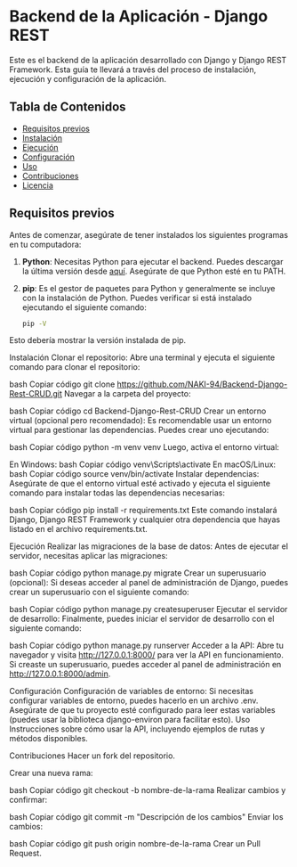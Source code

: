 # Backend de la Aplicación - Django REST

Este es el backend de la aplicación desarrollado con Django y Django REST Framework. Esta guía te llevará a través del proceso de instalación, ejecución y configuración de la aplicación.

## Tabla de Contenidos

- [Requisitos previos](#requisitos-previos)
- [Instalación](#instalación)
- [Ejecución](#ejecución)
- [Configuración](#configuración)
- [Uso](#uso)
- [Contribuciones](#contribuciones)
- [Licencia](#licencia)

## Requisitos previos

Antes de comenzar, asegúrate de tener instalados los siguientes programas en tu computadora:

1. **Python**: Necesitas Python para ejecutar el backend. Puedes descargar la última versión desde [aquí](https://www.python.org/downloads/). Asegúrate de que Python esté en tu PATH.

2. **pip**: Es el gestor de paquetes para Python y generalmente se incluye con la instalación de Python. Puedes verificar si está instalado ejecutando el siguiente comando:
   ```bash
   pip -V
Esto debería mostrar la versión instalada de pip.

Instalación
Clonar el repositorio: Abre una terminal y ejecuta el siguiente comando para clonar el repositorio:

bash
Copiar código
git clone https://github.com/NAKI-94/Backend-Django-Rest-CRUD.git
Navegar a la carpeta del proyecto:

bash
Copiar código
cd Backend-Django-Rest-CRUD
Crear un entorno virtual (opcional pero recomendado): Es recomendable usar un entorno virtual para gestionar las dependencias. Puedes crear uno ejecutando:

bash
Copiar código
python -m venv venv
Luego, activa el entorno virtual:

En Windows:
bash
Copiar código
venv\Scripts\activate
En macOS/Linux:
bash
Copiar código
source venv/bin/activate
Instalar dependencias: Asegúrate de que el entorno virtual esté activado y ejecuta el siguiente comando para instalar todas las dependencias necesarias:

bash
Copiar código
pip install -r requirements.txt
Este comando instalará Django, Django REST Framework y cualquier otra dependencia que hayas listado en el archivo requirements.txt.

Ejecución
Realizar las migraciones de la base de datos: Antes de ejecutar el servidor, necesitas aplicar las migraciones:

bash
Copiar código
python manage.py migrate
Crear un superusuario (opcional): Si deseas acceder al panel de administración de Django, puedes crear un superusuario con el siguiente comando:

bash
Copiar código
python manage.py createsuperuser
Ejecutar el servidor de desarrollo: Finalmente, puedes iniciar el servidor de desarrollo con el siguiente comando:

bash
Copiar código
python manage.py runserver
Acceder a la API: Abre tu navegador y visita http://127.0.0.1:8000/ para ver la API en funcionamiento. Si creaste un superusuario, puedes acceder al panel de administración en http://127.0.0.1:8000/admin.

Configuración
Configuración de variables de entorno: Si necesitas configurar variables de entorno, puedes hacerlo en un archivo .env. Asegúrate de que tu proyecto esté configurado para leer estas variables (puedes usar la biblioteca django-environ para facilitar esto).
Uso
Instrucciones sobre cómo usar la API, incluyendo ejemplos de rutas y métodos disponibles.

Contribuciones
Hacer un fork del repositorio.

Crear una nueva rama:

bash
Copiar código
git checkout -b nombre-de-la-rama
Realizar cambios y confirmar:

bash
Copiar código
git commit -m "Descripción de los cambios"
Enviar los cambios:

bash
Copiar código
git push origin nombre-de-la-rama
Crear un Pull Request.
